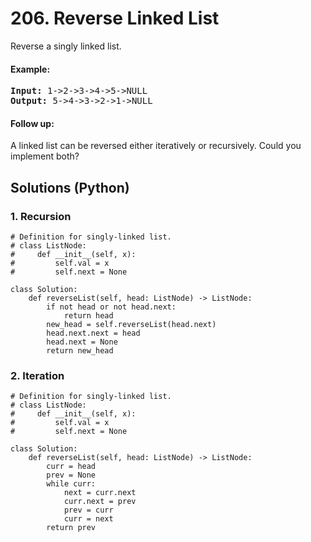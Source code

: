 # 206. Reverse Linked List
Reverse a singly linked list.

#### Example:
<pre>
<strong>Input:</strong> 1->2->3->4->5->NULL
<strong>Output:</strong> 5->4->3->2->1->NULL
</pre>

#### Follow up:
A linked list can be reversed either iteratively or recursively. Could you implement both?

## Solutions (Python)

### 1. Recursion
```Python3
# Definition for singly-linked list.
# class ListNode:
#     def __init__(self, x):
#         self.val = x
#         self.next = None

class Solution:
    def reverseList(self, head: ListNode) -> ListNode:
        if not head or not head.next:
            return head
        new_head = self.reverseList(head.next)
        head.next.next = head
        head.next = None
        return new_head
```

### 2. Iteration
```Python3
# Definition for singly-linked list.
# class ListNode:
#     def __init__(self, x):
#         self.val = x
#         self.next = None

class Solution:
    def reverseList(self, head: ListNode) -> ListNode:
        curr = head
        prev = None
        while curr:
            next = curr.next
            curr.next = prev
            prev = curr
            curr = next
        return prev
```
